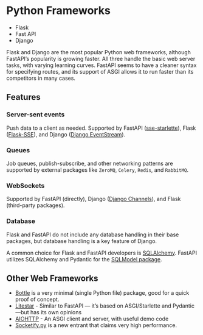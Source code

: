 # Python Frameworks

* Flask
* Fast API
* Django

Flask and Django are the most popular Python web frameworks, although FastAPI’s popularity is growing faster. All three handle the basic web server tasks, with varying learning curves. FastAPI seems to have a cleaner syntax for specifying routes, and its support of ASGI allows it to run faster than its competitors in many cases.

## Features

### Server-sent events
Push data to a client as needed. Supported by FastAPI ([sse-starlette](https://github.com/sysid/sse-starlette)), Flask ([Flask-SSE](https://flask-sse.readthedocs.io/en/latest/)), and Django ([Django EventStream](https://github.com/fanout/django-eventstream)).

### Queues
Job queues, publish-subscribe, and other networking patterns are supported by external packages like `ZeroMQ`, `Celery`, `Redis`, and `RabbitMQ`.

### WebSockets
Supported by FastAPI (directly), Django ([Django Channels](https://channels.readthedocs.io/en/latest/)), and Flask (third-party packages).

### Database

Flask and FastAPI do not include any database handling in their base packages, but database handling is a key feature of Django.

A common choice for Flask and FastAPI developers is [SQLAlchemy](https://www.sqlalchemy.org/). FastAPI utilizes SQLAlchemy and Pydantic for the [SQLModel package](https://sqlmodel.tiangolo.com/).

## Other Web Frameworks

* [Bottle](https://bottlepy.org/docs/dev) is a very minimal (single Python file) package, good for a quick proof of concept.
* [Litestar](https://litestar.dev/) - Similar to FastAPI — it’s based on ASGI/Starlette and Pydantic—but has its own opinions
* [AIOHTTP](https://docs.aiohttp.org/) - An ASGI client and server, with useful demo code
* [Socketify.py](https://docs.socketify.dev/) is a new entrant that claims very high performance.
